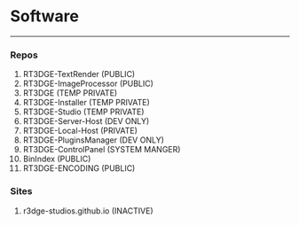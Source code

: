# Software

---

### Repos
1. RT3DGE-TextRender (PUBLIC)
2. RT3DGE-ImageProcessor (PUBLIC)
3. RT3DGE (TEMP PRIVATE)
4. RT3DGE-Installer (TEMP PRIVATE)
5. RT3DGE-Studio (TEMP PRIVATE)
6. RT3DGE-Server-Host (DEV ONLY)
7. RT3DGE-Local-Host (PRIVATE)
8. RT3DGE-PluginsManager (DEV ONLY)
9. RT3DGE-ControlPanel (SYSTEM MANGER)
10. BinIndex (PUBLIC)
11. RT3DGE-ENCODING (PUBLIC)

### Sites
1. r3dge-studios.github.io (INACTIVE)
